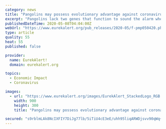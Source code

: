 ```yaml
---
category: news
title: "Pangolins may possess evolutionary advantage against coronavirus"
excerpt: "Pangolins lack two genes that function to sound the alarm when a virus enters the body, triggering an immune response in most other mammals. The findings from the Medical University of Vienna, Austria,"
publishedDateTime: 2020-05-08T04:04:00Z
webUrl: "https://www.eurekalert.org/pub_releases/2020-05/f-pmp050420.php"
type: article
quality: 55
heat: 55
published: false

provider:
  name: EurekAlert!
  domain: eurekalert.org

topics:
  - Economic Impact
  - Coronavirus

images:
  - url: "https://www.eurekalert.org/images/EurekAlert_StackedLogo_RGB.jpg"
    width: 900
    height: 300
    title: "Pangolins may possess evolutionary advantage against coronavirus"

secured: "s9rblmLAk8NcIXFIY7DiJg77lb/5iTiU4cE3eE/uhh95liqARWDjsvv90qWq+gNoiI3W4Dd63FMvia9Wr6RkHGbk56A4dV00OiPWSA9GPnu1mxMZ2QXbNawsbh8LVzfaZBDDEmojosO0wUzZNnTCaYro4i/stFFTWc6WcVcqT0YSI8avgbHrlZ1IJNneoaknbRt8Ry0kvs5w+BYkochqKAkkvT0hcBZvz9AeA/HMhgEDxnBqLRuWbIF6PbxJorr4TnG1V5XCJlE5N5EMsso9tNedeD/a0gFxLcrT1y5EcmqlL+pgontDLW0iLNhkfCyY;kEHS4Y0HQAZpEbRTnpy7LQ=="
---
```



